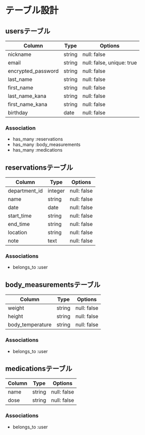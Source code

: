 # テーブル設計

## usersテーブル

| Column              | Type    | Options                    |
| ------------------- | ------- | -------------------------- |
| nickname            | string  | null: false                |
| email               | string  | null: false, unique: true  |
| encrypted_password  | string  | null: false                |
| last_name           | string  | null: false                |
| first_name          | string  | null: false                |
| last_name_kana      | string  | null: false                |
| first_name_kana     | string  | null: false                |
| birthday            | date    | null: false                |

### Association
- has_many :reservations
- has_many :body_measurements
- has_many :medications

## reservationsテーブル

| Column              | Type     | Options                    |
| ------------------- | -------- | -------------------------- |
| department_id       | integer  | null: false                |
| name                | string   | null: false                |
| date                | date     | null: false                |
| start_time          | string   | null: false                |
| end_time            | string   | null: false                |
| location            | string   | null: false                |
| note                | text     | null: false                |

### Associations
- belongs_to :user

## body_measurementsテーブル

| Column            | Type    | Options      |
| ----------------- | ------- | -------------|
| weight            | string  | null: false  |
| height            | string  | null: false  |
| body_temperature  | string  | null: false  |

### Associations
- belongs_to :user

## medicationsテーブル

| Column         | Type     | Options       |
| -------------- | -------- | --------------|
| name           | string   | null: false   |
| dose           | string   | null: false   |

### Associations
- belongs_to :user